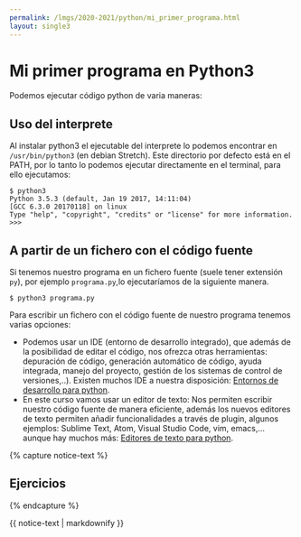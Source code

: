 ```yaml
---
permalink: /lmgs/2020-2021/python/mi_primer_programa.html
layout: single3
---
```


# Mi primer programa en Python3

Podemos ejecutar código python de varia maneras:

## Uso del interprete

Al instalar python3 el ejecutable del interprete lo podemos encontrar en `/usr/bin/python3` (en debian Stretch). Este directorio por defecto está en el PATH, por lo tanto lo podemos ejecutar directamente en el terminal, para ello ejecutamos:

	$ python3
    Python 3.5.3 (default, Jan 19 2017, 14:11:04) 
    [GCC 6.3.0 20170118] on linux
    Type "help", "copyright", "credits" or "license" for more information.
    >>> 

## A partir de un fichero con el código fuente

Si tenemos nuestro programa en un fichero fuente (suele tener extensión `py`), por ejemplo `programa.py`,lo ejecutaríamos de la siguiente manera.
	
	$ python3 programa.py

Para escribir un fichero con el código fuente de nuestro programa tenemos varias opciones:

* Podemos usar un IDE (entorno de desarrollo integrado), que además de la posibilidad  de editar el código, nos ofrezca otras herramientas: depuración de código, generación automático de código, ayuda integrada, manejo del proyecto, gestión de los sistemas de control de versiones,..). Existen muchos IDE a nuestra disposición: [Entornos de desarrollo para python](https://wiki.python.org/moin/IntegratedDevelopmentEnvironments).
* En este curso vamos usar un editor de texto: Nos permiten escribir nuestro código fuente de manera eficiente, además los nuevos editores de texto permiten añadir funcionalidades a través de plugin, algunos ejemplos: Sublime Text, Atom, Visual Studio Code, vim, emacs,... aunque hay muchos más:  [Editores de texto para python](https://wiki.python.org/moin/PythonEditors).

{% capture notice-text %}
## Ejercicios

{% endcapture %}<div class="notice--info">{{ notice-text | markdownify }}</div>